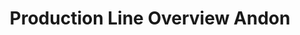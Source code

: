 ---
layout: article
title: Production Line Overview Andon
description: 
  - This template gives an overview of a single production line with different stations. In addition, the performance of the different shifts, reports of the last activities as well as the OEE can be visualized. To use this template, you only need to replace the Timer Scripts with your data sources.
lang: en
weight: 1000
isDraft: false
ref: Single_Production_Line_Andon
carousel: true
category:
  - Recommended
  - Andon
  - Production
  - OEE
  - KPI
image: Single_Production_Line_Andon_EN.png
download: Single_Production_Line_Andon_EN.pbmx
overview_description:
overview_benefits:
overview_data_sources:
---